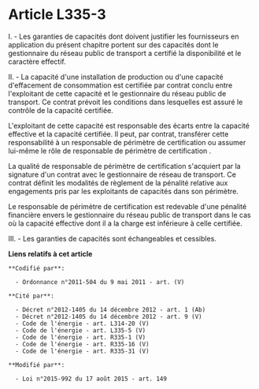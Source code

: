 # Article L335-3

I. - Les garanties de capacités dont doivent justifier les fournisseurs en application du présent chapitre portent sur des
capacités dont le gestionnaire du réseau public de transport a certifié la disponibilité et le caractère effectif.

II. - La capacité d'une installation de production ou d'une capacité d'effacement de consommation est certifiée par contrat
conclu entre l'exploitant de cette capacité et le gestionnaire du réseau public de transport. Ce contrat prévoit les
conditions dans lesquelles est assuré le contrôle de la capacité certifiée.

L'exploitant de cette capacité est responsable des écarts entre la capacité effective et la capacité certifiée. Il peut, par
contrat, transférer cette responsabilité à un responsable de périmètre de certification ou assumer lui-même le rôle de
responsable de périmètre de certification .   

La qualité de responsable de périmètre de certification s'acquiert par la signature d'un contrat avec le gestionnaire de
réseau de transport. Ce contrat définit les modalités de règlement de la pénalité relative aux engagements pris par les
exploitants de capacités dans son périmètre. 

Le responsable de périmètre de certification est redevable d'une pénalité financière envers le gestionnaire du réseau public
de transport dans le cas où la capacité effective dont il a la charge est inférieure à celle certifiée.

III. - Les garanties de capacités sont échangeables et cessibles.

**Liens relatifs à cet article**

	**Codifié par**:

	  - Ordonnance n°2011-504 du 9 mai 2011 - art. (V)

	**Cité par**:

	  - Décret n°2012-1405 du 14 décembre 2012 - art. 1 (Ab)
	  - Décret n°2012-1405 du 14 décembre 2012 - art. 9 (V)
	  - Code de l'énergie - art. L314-20 (V)
	  - Code de l'énergie - art. L335-5 (V)
	  - Code de l'énergie - art. R335-1 (V)
	  - Code de l'énergie - art. R335-16 (V)
	  - Code de l'énergie - art. R335-31 (V)

	**Modifié par**:

	  - Loi n°2015-992 du 17 août 2015 - art. 149
